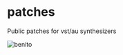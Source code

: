 # patches
Public patches for vst/au synthesizers

![benito](https://user-images.githubusercontent.com/35310808/165266229-186e8b71-dcf0-4603-ac3b-af5a0ee10020.png)
